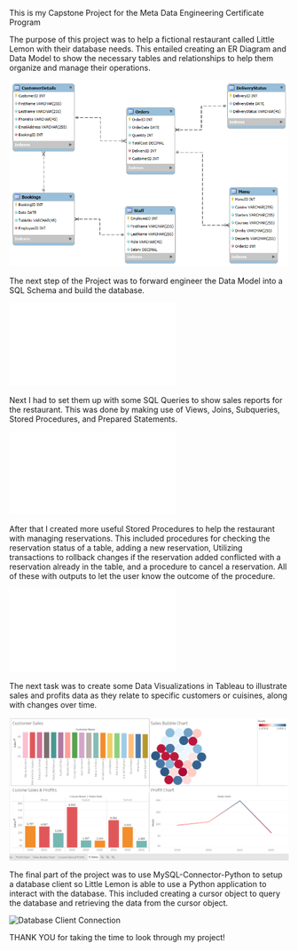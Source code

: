 This is my Capstone Project for the Meta Data Engineering Certificate Program

The purpose of this project was to help a fictional restaurant called Little Lemon with their database needs.
This entailed creating an ER Diagram and Data Model to show the necessary tables and relationships to help them organize and manage their operations.

 ![Data Model](LittleLemonDM.png)

The next step of the Project was to forward engineer the Data Model into a SQL Schema and build the database.

![Forward Engineer Code](LittleLemonDB_ForwardEngineer.sql)

Next I had to set them up with some SQL Queries to show sales reports for the restaurant. This was done by making use of Views, Joins, Subqueries, Stored Procedures, and Prepared Statements.

![Sales Reports Code](Sales-Reports.sql)

After that I created more useful Stored Procedures to help the restaurant with managing reservations. This included procedures for checking the reservation status of a table, adding a new reservation, Utilizing transactions to rollback changes if the reservation added conflicted with a reservation already in the table, and a procedure to cancel a reservation. All of these with outputs to let the user know the outcome of the procedure.

![Table Reservation Code](Table-Bookings.sql)

The next task was to create some Data Visualizations in Tableau to illustrate sales and profits data as they relate to specific customers or cuisines, along with changes over time.

![Table Reservation Code](Tableau_Charts.PNG)

The final part of the project was to use MySQL-Connector-Python to setup a database client so Little Lemon is able to use a Python application to interact with the database. This included creating a cursor object to query the database and retrieving the data from the cursor object.

![Database Client Connection](MySQL-Python-Database-Client-Setup.ipynb)

THANK YOU for taking the time to look through my project!
